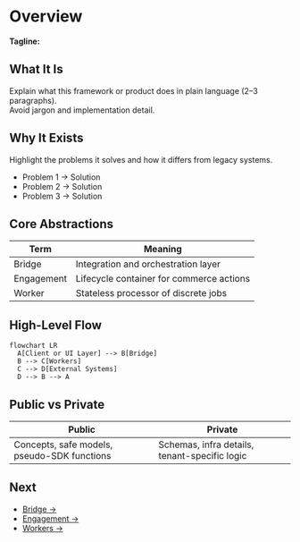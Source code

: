 # <Product> Overview
**Tagline:** <One-line purpose statement>

## What It Is
Explain what this framework or product does in plain language (2–3 paragraphs).  
Avoid jargon and implementation detail.

## Why It Exists
Highlight the problems it solves and how it differs from legacy systems.

- Problem 1 → Solution
- Problem 2 → Solution
- Problem 3 → Solution

## Core Abstractions
| Term | Meaning |
|------|----------|
| Bridge | Integration and orchestration layer |
| Engagement | Lifecycle container for commerce actions |
| Worker | Stateless processor of discrete jobs |

## High-Level Flow
```mermaid
flowchart LR
  A[Client or UI Layer] --> B[Bridge]
  B --> C[Workers]
  C --> D[External Systems]
  D --> B --> A
```

## Public vs Private
| Public | Private |
|--------|----------|
| Concepts, safe models, pseudo-SDK functions | Schemas, infra details, tenant-specific logic |

## Next
- [Bridge →](/commercebridge/bridge)
- [Engagement →](/commercebridge/engagement)
- [Workers →](/commercebridge/workers)
